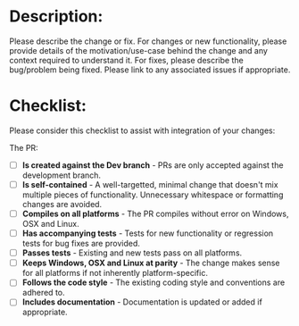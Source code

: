 # Description:

Please describe the change or fix.
For changes or new functionality, please provide details of the motivation/use-case behind the change and any context required to understand it.
For fixes, please describe the bug/problem being fixed.
Please link to any associated issues if appropriate.

# Checklist:

Please consider this checklist to assist with integration of your changes:

The PR:
- [ ] **Is created against the Dev branch** - PRs are only accepted against the development branch.
- [ ] **Is self-contained** - A well-targetted, minimal change that doesn't mix multiple pieces of functionality. Unnecessary whitespace or formatting changes are avoided.
- [ ] **Compiles on all platforms** - The PR compiles without error on Windows, OSX and Linux.
- [ ] **Has accompanying tests** -  Tests for new functionality or regression tests for bug fixes are provided.
- [ ] **Passes tests** - Existing and new tests pass on all platforms.
- [ ] **Keeps Windows, OSX and Linux at parity** - The change makes sense for all platforms if not inherently platform-specific.
- [ ] **Follows the code style** - The existing coding style and conventions are adhered to.
- [ ] **Includes documentation** - Documentation is updated or added if appropriate.
